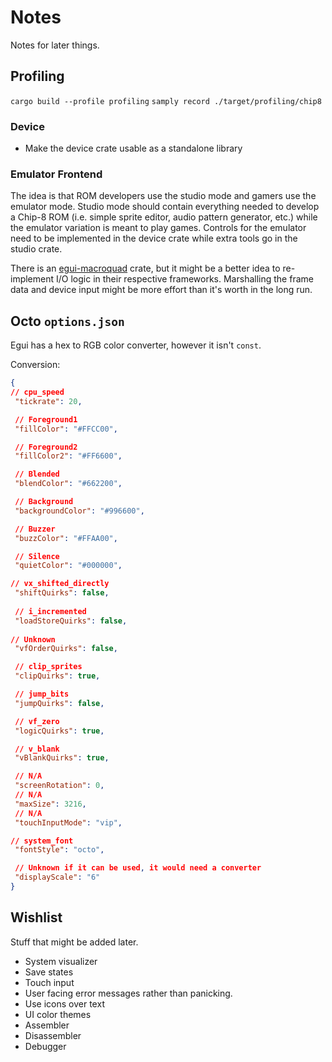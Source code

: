 # Notes

Notes for later things.

## Profiling

```cargo build --profile profiling```
```samply record ./target/profiling/chip8```

### Device

- Make the device crate usable as a standalone library
  
### Emulator Frontend

The idea is that ROM developers use the studio mode and gamers use the emulator mode. Studio mode should contain everything needed to develop a Chip-8 ROM (i.e. simple sprite editor, audio pattern generator, etc.) while the emulator variation is meant to play games. Controls for the emulator need to be implemented in the device crate while extra tools go in the studio crate.

There is an [egui-macroquad](https://github.com/optozorax/egui-macroquad) crate, but it might be a better idea to re-implement I/O logic in their respective frameworks. Marshalling the frame data and device input might be more effort than it's worth in the long run.

## Octo `options.json`

Egui has a hex to RGB color converter, however it isn't `const`.

Conversion:

```json
{
// cpu_speed
 "tickrate": 20,

 // Foreground1
 "fillColor": "#FFCC00",

 // Foreground2
 "fillColor2": "#FF6600",

 // Blended
 "blendColor": "#662200",

 // Background
 "backgroundColor": "#996600",

 // Buzzer
 "buzzColor": "#FFAA00",

 // Silence
 "quietColor": "#000000",

// vx_shifted_directly
 "shiftQuirks": false,
 
 // i_incremented
 "loadStoreQuirks": false,
 
// Unknown
 "vfOrderQuirks": false,

 // clip_sprites
 "clipQuirks": true,

 // jump_bits
 "jumpQuirks": false,

 // vf_zero
 "logicQuirks": true,

 // v_blank
 "vBlankQuirks": true,

 // N/A
 "screenRotation": 0,
 // N/A
 "maxSize": 3216,
 // N/A
 "touchInputMode": "vip",

// system_font
 "fontStyle": "octo",

 // Unknown if it can be used, it would need a converter
 "displayScale": "6"
}
```

## Wishlist

Stuff that might be added later.

- System visualizer
- Save states
- Touch input
- User facing error messages rather than panicking.
- Use icons over text
- UI color themes
- Assembler
- Disassembler
- Debugger
